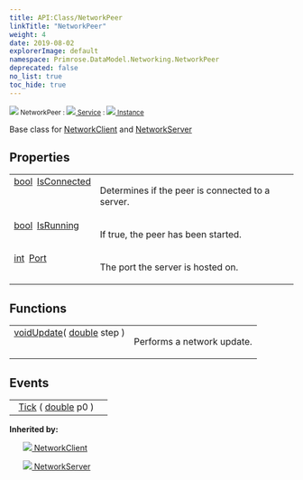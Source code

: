 ```yaml
---
title: API:Class/NetworkPeer
linkTitle: "NetworkPeer"
weight: 4
date: 2019-08-02
explorerImage: default
namespace: Primrose.DataModel.Networking.NetworkPeer
deprecated: false
no_list: true
toc_hide: true
---
```

<small class="inheritance">
<span class="" href="/docs/api-reference/Class/NetworkPeer"><img src="/icons/silk/default.png"/>&nbsp;NetworkPeer</span>&nbsp;:&nbsp;<a class="" href="/docs/api-reference/Class/Service"><img src="/icons/silk/default.png"/>&nbsp;Service</a>&nbsp;:&nbsp;<a class="" href="/docs/api-reference/Class/Instance"><img src="/icons/silk/default.png"/>&nbsp;Instance</a></small>
<p class="summary">

Base class for <a href="/docs/api-reference/Class/NetworkClient/" >NetworkClient</a> and <a href="/docs/api-reference/Class/NetworkServer/" >NetworkServer</a>
</p>
 
## Properties
 
<table class="studiohide">
<tbody>
<tr class="function-row ">
<td style="vertical-align:top;white-space:normal;">
<div>
<a class="type" href="/docs/api-reference/System/Primitives#boolean">bool</a><span class="method-body" style="text-indent: -2em; padding-left: 0.5em"><a class="name" href="IsConnected">IsConnected</a></span></td>
<td style="vertical-align:top;white-space:normal;">
<p>
Determines if the peer is connected to a server.
</p></td>
</tr>

<tr class="function-row ">
<td style="vertical-align:top;white-space:normal;">
<div>
<a class="type" href="/docs/api-reference/System/Primitives#boolean">bool</a><span class="method-body" style="text-indent: -2em; padding-left: 0.5em"><a class="name" href="IsRunning">IsRunning</a></span></td>
<td style="vertical-align:top;white-space:normal;">
<p>
If true, the peer has been started.
</p></td>
</tr>

<tr class="function-row ">
<td style="vertical-align:top;white-space:normal;">
<div>
<a class="type" href="/docs/api-reference/System/Primitives#int32">int</a><span class="method-body" style="text-indent: -2em; padding-left: 0.5em"><a class="name" href="Port">Port</a></span></td>
<td style="vertical-align:top;white-space:normal;">
<p>
The port the server is hosted on.
</p></td>
</tr>

</tbody>
</table>
 
## Functions
 
<table class="studiohide">
<tbody>
<tr class="function-row ">
<td style="vertical-align:top;white-space:normal;">
<div>
<a class="type" href="/docs/api-reference/System/void">void</a><span class="method-body" style="text-indent: -2em;"><a class="method-name  " href="Update">Update</a></span><span style="display: inline-block">( <span class="param" style="white-space: nowrap"><a class="type" href="/docs/api-reference/System/Primitives#double">double</a> step</span> )</span></span></div></td>
<td style="vertical-align:top;white-space:normal;">
<p>
Performs a network update.
</p></td>
</tr>

</tbody>
</table>
 
## Events
 
<table class="studiohide">
<tbody>
<tr class="function-row ">
<td style="vertical-align:top;white-space:normal;">
<span class="event-body" style="text-indent: -2em; padding-left: 0.5em"><a class="event-name " href="Tick">Tick</a></span><span style="display: inline-block">&nbsp;( <span class="param" style="white-space: nowrap"><a class="type" href="/docs/api-reference/System/Primitives#double">double</a> p0</span> )</span></span></td>
<td style="vertical-align:top;white-space:normal;">
</td>
</tr>

</tbody>
</table>
<b>
Inherited by:</b>
<div class="inheritors">
<ul class="root">
<a class="" href="/docs/api-reference/Class/NetworkClient"><img src="/icons/silk/client_network.png"/>&nbsp;NetworkClient</a>
<ul class="nested">
</ul>
<a class="" href="/docs/api-reference/Class/NetworkServer"><img src="/icons/silk/server_network.png"/>&nbsp;NetworkServer</a>
<ul class="nested">
</ul>
</ul>
</div>
